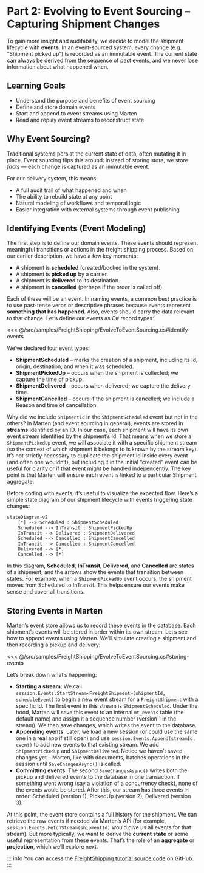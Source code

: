# Part 2: Evolving to Event Sourcing – Capturing Shipment Changes

To gain more insight and auditability, we decide to model the shipment lifecycle with **events**. In an event-sourced system, every change (e.g. “Shipment picked up”) is recorded as an immutable event. The current state can always be derived from the sequence of past events, and we never lose information about what happened when.

## Learning Goals

- Understand the purpose and benefits of event sourcing
- Define and store domain events
- Start and append to event streams using Marten
- Read and replay event streams to reconstruct state

## Why Event Sourcing?

Traditional systems persist the current state of data, often mutating it in place. Event sourcing flips this around: instead of storing *state*, we store *facts* — each change is captured as an immutable event.

For our delivery system, this means:

- A full audit trail of what happened and when
- The ability to rebuild state at any point
- Natural modeling of workflows and temporal logic
- Easier integration with external systems through event publishing

## Identifying Events (Event Modeling)

The first step is to define our domain events. These events should represent meaningful transitions or actions in the freight shipping process. Based on our earlier description, we have a few key moments:

- A shipment is **scheduled** (created/booked in the system).
- A shipment is **picked up** by a carrier.
- A shipment is **delivered** to its destination.
- A shipment is **cancelled** (perhaps if the order is called off).

Each of these will be an event. In naming events, a common best practice is to use past-tense verbs or descriptive phrases because events represent **something that has happened**. Also, events should carry the data relevant to that change. Let’s define our events as C# record types:

<<< @/src/samples/FreightShipping/EvolveToEventSourcing.cs#identify-events

We’ve declared four event types:

- **ShipmentScheduled** – marks the creation of a shipment, including its Id, origin, destination, and when it was scheduled.
- **ShipmentPickedUp** – occurs when the shipment is collected; we capture the time of pickup.
- **ShipmentDelivered** – occurs when delivered; we capture the delivery time.
- **ShipmentCancelled** – occurs if the shipment is cancelled; we include a Reason and time of cancellation.

Why did we include `ShipmentId` in the `ShipmentScheduled` event but not in the others? In Marten (and event sourcing in general), events are stored in **streams** identified by an ID. In our case, each shipment will have its own event stream identified by the shipment’s Id. That means when we store a `ShipmentPickedUp` event, we will associate it with a specific shipment stream (so the context of which shipment it belongs to is known by the stream key). It’s not strictly necessary to duplicate the shipment Id inside every event (and often one wouldn’t), but including it in the initial “created” event can be useful for clarity or if that event might be handled independently. The key point is that Marten will ensure each event is linked to a particular Shipment aggregate.

Before coding with events, it’s useful to visualize the expected flow. Here’s a simple state diagram of our shipment lifecycle with events triggering state changes:

```mermaid
stateDiagram-v2
    [*] --> Scheduled : ShipmentScheduled
    Scheduled --> InTransit : ShipmentPickedUp
    InTransit --> Delivered : ShipmentDelivered
    Scheduled --> Cancelled : ShipmentCancelled
    InTransit --> Cancelled : ShipmentCancelled
    Delivered --> [*]
    Cancelled --> [*]
```

In this diagram, **Scheduled**, **InTransit**, **Delivered**, and **Cancelled** are states of a shipment, and the arrows show the events that transition between states. For example, when a `ShipmentPickedUp` event occurs, the shipment moves from Scheduled to InTransit. This helps ensure our events make sense and cover all transitions.

## Storing Events in Marten

Marten’s event store allows us to record these events in the database. Each shipment’s events will be stored in order within its own stream. Let’s see how to append events using Marten. We’ll simulate creating a shipment and then recording a pickup and delivery:

<<< @/src/samples/FreightShipping/EvolveToEventSourcing.cs#storing-events

Let’s break down what’s happening:

- **Starting a stream**: We call `session.Events.StartStream<FreightShipment>(shipmentId, scheduleEvent)` to begin a new event stream for a `FreightShipment` with a specific Id. The first event in this stream is `ShipmentScheduled`. Under the hood, Marten will save this event to an internal `mt_events` table (the default name) and assign it a sequence number (version 1 in the stream). We then save changes, which writes the event to the database.
- **Appending events**: Later, we load a new session (or could use the same one in a real app if still open) and use `session.Events.Append(streamId, event)` to add new events to that existing stream. We add `ShipmentPickedUp` and `ShipmentDelivered`. Notice we haven’t saved changes yet – Marten, like with documents, batches operations in the session until `SaveChangesAsync()` is called.
- **Committing events**: The second `SaveChangesAsync()` writes both the pickup and delivered events to the database in one transaction. If something went wrong (say a violation of a concurrency check), none of the events would be stored. After this, our stream has three events in order: Scheduled (version 1), PickedUp (version 2), Delivered (version 3).

At this point, the event store contains a full history for the shipment. We can retrieve the raw events if needed via Marten’s API (for example, `session.Events.FetchStream(shipmentId)` would give us all events for that stream). But more typically, we want to derive the **current state** or some useful representation from these events. That’s the role of an **aggregate** or **projection**, which we’ll explore next.

::: info
You can access the [FreightShipping tutorial source code](https://github.com/JasperFx/marten/tree/cfff44de42b099f4a795dbb240c53fc4d2cb1a95/docs/src/samples/FreightShipping) on GitHub.
:::

